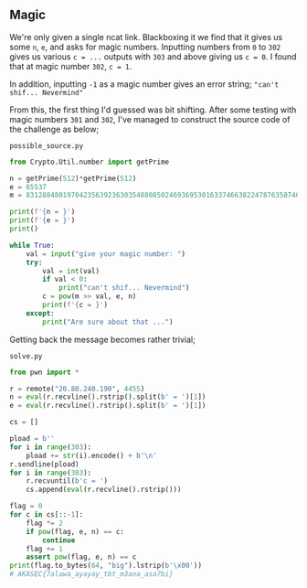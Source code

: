 ## Magic

We're only given a single ncat link. Blackboxing it we find that it gives us some `n`, `e`, and asks for magic numbers. Inputting numbers from `0` to `302` gives us various `c = ...` outputs with `303` and above giving us `c = 0`. I found that at magic number `302`, `c = 1`.

In addition, inputting `-1` as a magic number gives an error string; `"can't shif... Nevermind"`

From this, the first thing I'd guessed was bit shifting. After some testing with magic numbers `301` and `302`, I've managed to construct the source code of the challenge as below;

`possible_source.py`
```py
from Crypto.Util.number import getPrime

n = getPrime(512)*getPrime(512)
e = 65537 
m = 8312884801970423563923630354880850246936953016337466382247876358746442082740980087131367805 # recovered after solving the challenge

print(f'{n = }')
print(f'{e = }')
print()

while True:
    val = input("give your magic number: ")
    try:
        val = int(val)
        if val < 0:
            print("can't shif... Nevermind")
        c = pow(m >> val, e, n)
        print(f'{c = }')
    except:
        print("Are sure about that ...")
```

Getting back the message becomes rather trivial;

`solve.py`
```py
from pwn import *

r = remote("20.80.240.190", 4455)
n = eval(r.recvline().rstrip().split(b' = ')[1])
e = eval(r.recvline().rstrip().split(b' = ')[1])

cs = []

pload = b''
for i in range(303):
    pload += str(i).encode() + b'\n'
r.sendline(pload)
for i in range(303):
    r.recvuntil(b'c = ')
    cs.append(eval(r.recvline().rstrip()))

flag = 0
for c in cs[::-1]:
    flag *= 2
    if pow(flag, e, n) == c:
        continue
    flag += 1
    assert pow(flag, e, n) == c
print(flag.to_bytes(64, "big").lstrip(b'\x00'))
# AKASEC{7alawa_ayayay_tbt_m3ana_asa7bi}
```